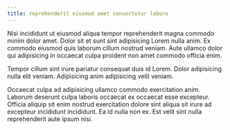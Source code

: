 ```yaml
---
title: reprehenderit eiusmod amet consectetur labore
---
```


Nisi incididunt ut eiusmod aliqua tempor reprehenderit magna commodo minim dolor amet. Dolor sit et sunt sint adipisicing Lorem nulla anim. Ex commodo eiusmod quis laborum cillum nostrud veniam. Aute ullamco dolor qui adipisicing in occaecat culpa proident non amet commodo officia enim.

Tempor cillum sint irure pariatur consequat duis id Lorem. Dolor adipisicing nulla elit veniam. Adipisicing anim adipisicing velit veniam.

Occaecat culpa ad adipisicing ullamco commodo exercitation anim. Laborum deserunt culpa laboris occaecat ex occaecat esse excepteur. Officia aliquip sit enim nostrud exercitation dolore sint aliqua sit irure ad excepteur incididunt incididunt. Ea id nulla non ex. Est velit sint nulla reprehenderit aute ipsum nisi.